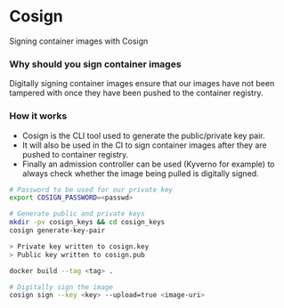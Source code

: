 # Cosign
Signing container images with Cosign

### Why should you sign container images
Digitally signing container images ensure that our images have not been tampered with once they have been pushed to the container registry.

### How it works
- Cosign is the CLI tool used to generate the public/private key pair.
- It will also be used in the CI to sign container images after they are pushed to container registry.
- Finally an admission controller can be used (Kyverno for example) to always check whether the image being pulled is digitally signed.

```bash
# Password to be used for our private key
export COSIGN_PASSWORD=<passwd>

# Generate public and private keys
mkdir -pv cosign_keys && cd cosign_keys
cosign generate-key-pair

> Private key written to cosign.key
> Public key written to cosign.pub

docker build --tag <tag> .

# Digitally sign the image
cosign sign --key <key> --upload=true <image-uri>
```